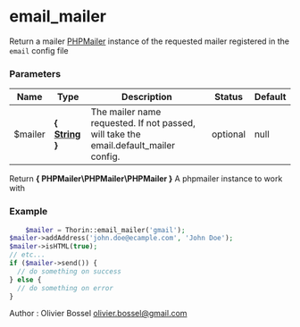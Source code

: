 # email_mailer

Return a mailer [PHPMailer](https://github.com/PHPMailer/PHPMailer) instance of the requested mailer registered in the `email` config file


### Parameters
Name  |  Type  |  Description  |  Status  |  Default
------------  |  ------------  |  ------------  |  ------------  |  ------------
$mailer  |  **{ [String](http://php.net/manual/en/language.types.string.php) }**  |  The mailer name requested. If not passed, will take the email.default_mailer config.  |  optional  |  null

Return **{ PHPMailer\PHPMailer\PHPMailer }** A phpmailer instance to work with

### Example
```php
	$mailer = Thorin::email_mailer('gmail');
$mailer->addAddress('john.doe@ecample.com', 'John Doe');
$mailer->isHTML(true);
// etc...
if ($mailer->send()) {
  // do something on success
} else {
  // do something on error
}
```
Author : Olivier Bossel [olivier.bossel@gmail.com](mailto:olivier.bossel@gmail.com)